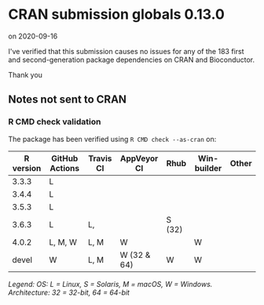 # CRAN submission globals 0.13.0

on 2020-09-16

I've verified that this submission causes no issues for any of the 183 first and second-generation package dependencies on CRAN and Bioconductor.

Thank you


## Notes not sent to CRAN

### R CMD check validation

The package has been verified using `R CMD check --as-cran` on:

| R version   | GitHub Actions | Travis CI | AppVeyor CI | Rhub      | Win-builder | Other  |
| ----------- | -------------- | --------- | ----------- | --------- | ----------- | ------ |
| 3.3.3       | L              |           |             |           |             |        |
| 3.4.4       | L              |           |             |           |             |        |
| 3.5.3       | L              |           |             |           |             |        |
| 3.6.3       | L              | L,        |             |    S (32) |             |        |
| 4.0.2       | L, M, W        | L, M      | W           |           | W           |        |
| devel       |       W        | L, M      | W (32 & 64) | W         | W           |        |

*Legend: OS: L = Linux, S = Solaris, M = macOS, W = Windows.  Architecture: 32 = 32-bit, 64 = 64-bit*
